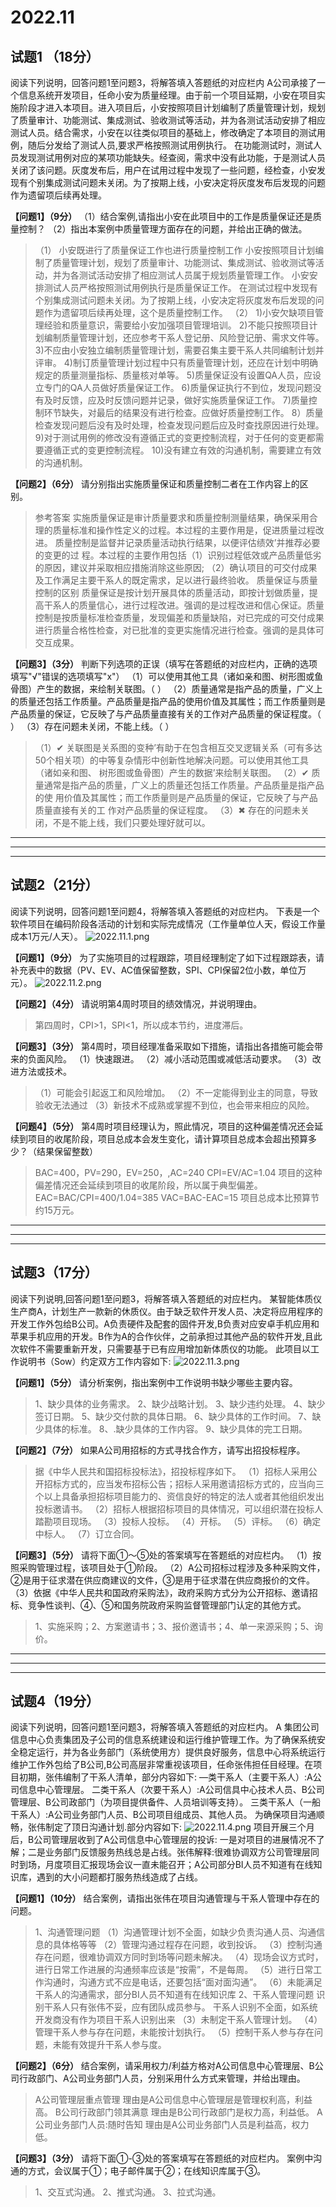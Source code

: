 # 2022.11

## 试题1 （18分）

阅读下列说明，回答问题1至问题3，将解答填入答题纸的对应栏内
A公司承接了一个信息系统开发项目，任命小安为质量经理。由于前一个项目延期，小安在项目实施阶段才进入本项目。进入项目后，小安按照项目计划编制了质量管理计划，规划了质量审计、功能测试、集成测试、验收测试等活动，并为各测试活动安排了相应测试人员。结合需求，小安在以往类似项目的基础上，修改确定了本项目的测试用例，随后分发给了测试人员,要求严格按照测试用例执行。
在功能测试时，测试人员发现测试用例对应的某项功能缺失。经查阅，需求中没有此功能，于是测试人员关闭了该问题。灰度发布后，用户在试用过程中发现了一些问题，经检查，小安发现有个别集成测试问题未关闭。为了按期上线，小安决定将灰度发布后发现的问题作为遗留项后续再处理。

**【问题1】（9分）**
（1）结合案例,请指出小安在此项目中的工作是质量保证还是质量控制？
（2）指出本案例中质量管理方面存在的问题，并给出正确的做法。
>（1）
小安既进行了质量保证工作也进行质量控制工作
小安按照项目计划编制了质量管理计划，规划了质量审计、功能测试、集成测试、验收测试等活动，并为各测试活动安排了相应测试人员属于规划质量管理工作。
小安安排测试人员严格按照测试用例执行是质量保证工作。
在测试过程中发现有个别集成测试问题未关闭。为了按期上线，小安决定将灰度发布后发现的问题作为遗留项后续再处理，这个是质量控制工作。
（2）
1)小安欠缺项目管理经验和质量意识，需要给小安加强项目管理培训。
2)不能只按照项目计划编制质量管理计划，还应参考干系人登记册、风险登记册、需求文件等。
3)不应由小安独立编制质量管理计划，需要召集主要干系人共同编制计划并评审。
4)制订质量管理计划过程中只有质量管理计划，还应在计划中明确规定的质量测量指标、质量核对单等。
5)质量保证没有设置QA人员，应设立专门的QA人员做好质量保证工作。
6)质量保证执行不到位，发现问题没有及时反馈，应及时反馈问题并记录，做好实施质量保证工作。
7)质量控制环节缺失，对最后的结果没有进行检查。应做好质量控制工作。
8）质量检查发现问题后没有及时处理，检查发现问题后应及时查找原因进行处理。
9)对于测试用例的修改没有遵循正式的变更控制流程，对于任何的变更都需要遵循正式的变更控制流程。
10)没有建立有效的沟通机制，需要建立有效的沟通机制。

**【问题2】（6分）**
请分别指出实施质量保证和质量控制二者在工作内容上的区别。
>参考答案
实施质量保证是审计质量要求和质量控制测量结果，确保采用合理的质量标准和操作性定义的过程。本过程的主要作用是，促进质量过程改进。
质量控制是监督并记录质量活动执行结果，以便评估绩效’并推荐必要的变更的过 程。本过程的主要作用包括（1）识别过程低效或产品质量低劣的原因，建议并采取相应措施消除这些原因; （2）确认项目的可交付成果及工作满足主要干系人的既定需求，足以进行最终验收。
质量保证与质量控制的区别 质量保证是按计划开展具体的质量活动，即按计划做质量，提高干系人的质量信心，进行过程改进。强调的是过程改进和信心保证。质量控制是按质量标准检查质量，发现偏差和质量缺陷，对已完成的可交付成果进行质量合格性检查，对已批准的变更实施情况进行检查。强调的是具体可交互成果。

**【问题3】（3分）**
判断下列选项的正误（填写在答题纸的对应栏内，正确的选项填写"√"错误的选项填写"x"）
（1）可以使用其他工具（诸如亲和图、树形图或鱼骨图）产生的数据，来绘制关联图。（ ）
（2）质量通常是指产品的质量，广义上的质量还包括工作质量。产品质量是指产品的使用价值及其属性；而工作质量则是产品质量的保证，它反映了与产品质量直接有关的工作对产品质量的保证程度。（ ）
（3）存在问题未关闭，不能上线。（ ）
>（1）✔
关联图是关系图的变种’有助于在包含相互交叉逻辑关系（可有多达 50个相关项）的中等复杂情形中创新性地解决问题。可以使用其他工具（诸如亲和图、 树形图或鱼骨图）产生的数据’来绘制关联图。
（2）✔
质量通常是指产品的质量，广义上的质量还包括工作质量。产品质量是指产品的使 用价值及其属性；而工作质量则是产品质量的保证，它反映了与产品质量直接有关的工 作对产品质量的保证程度。
（3）✖
存在的问题未关闭，不是不能上线，我们只要处理好就可以。

---
---
---

## 试题2（21分）

阅读下列说明，回答问题1至问题4，将解答填入答题纸的对应栏内。
下表是一个软件项目在编码阶段各活动的计划和实际完成情况（工作量单位人天，假设工作量成本1万元/人天）。
![2022.11.1.png](res/2022.11.1.png)

**【问题1】（9分）**
为了实施项目的过程跟踪，项目经理制定了如下过程跟踪表，请补充表中的数据（PV、EV、AC值保留整数，SPI、CPI保留2位小数，单位万元）。
![2022.11.2.png](res/2022.11.2.png)
>

**【问题2】（4分）**
请说明第4周时项目的绩效情况，并说明理由。
>第四周时，CPI>1，SPI<1，所以成本节约，进度滞后。

**【问题3】（3分）**
第4周时，项目经理准备采取如下措施，请指出各措施可能会带来的负面风险。
（1）快速跟进。
（2）减小活动范围或减低活动要求。
（3）改进方法或技术。
>（1）可能会引起返工和风险增加。
（2）不一定能得到业主的同意，导致验收无法通过
（3）新技术不成熟或掌握不到位，也会带来相应的风险。

**【问题4】（5分）**
第4周时项目经理认为，照此情况，项目的这种偏差情况还会延续到项目的收尾阶段，项目总成本会发生变化，请计算项目总成本会超出预算多少？（结果保留整数）
>BAC=400，PV=290，EV=250，,AC=240
CPI=EV/AC=1.04
项目的这种偏差情况还会延续到项目的收尾阶段，所以属于典型偏差。
EAC=BAC/CPI=400/1.04=385
VAC=BAC-EAC=15
项目总成本比预算节约15万元。

---
---
---

## 试题3（17分）

阅读下列说明,回答问题1至问题3，将解答填入答题纸的对应栏内。
某智能体质仪生产商A，计划生产一款新的休质仪。由于缺乏软件开发人员、决定将应用程序的开发工作外包给B公司。A负责硬件及配套的固件开发,B负责对应安卓手机应用和苹果手机应用的开发。B作为A的合作伙伴，之前承担过其他产品的软件开发,且此次软件不需要重新开发，只需要基于已有应用增加新体质仪的功能。
此项目以工作说明书（Sow）约定双方工作内容如下:
![2022.11.3.png](res/2022.11.3.png)

**【问题1】（5分）**
请分析案例，指出案例中工作说明书缺少哪些主要内容。
>1、缺少具体的业务需求。
2、缺少战略计划。
3、缺少违约处理。
4、缺少签订日期。
5、缺少交付款的具体日期。
6、缺少具体的工作时间。
7、缺少具体的标准。
8、.缺少具体的工作内容。
9、缺少具体的完工日期。

**【问题2】（7分）**
如果A公司用招标的方式寻找合作方，请写出招投标程序。
>据《中华人民共和国招标投标法》，招投标程序如下。
（1）招标人采用公开招标方式的，应当发布招标公告；招标人采用邀请招标方式的，应当向三个以上具备承担招标项目能力的、资信良好的特定的法人或者其他组织发出投标邀请书。
（2）招标人根据招标项目的具体情况，可以组织潜在投标人踏勘项目现场。
（3）投标人投标。
（4）开标。
（5）评标。
（6）确定中标人。
（7）订立合同。

**【问题3】（5分）**
请将下面①～⑤处的答案填写在答题纸的对应栏内。
（1）按照采购管理过程，该项目处于①阶段。
（2）A公司招标过程涉及多种采购文件，②是用于征求潜在供应商建议的文件，③是用于征求潜在供应商报价的文件。
（3）依据《中华人民共和国政府采购法》，政府采购方式分为公开招标、邀请招标、竞争性谈判、④、⑤和国务院政府采购监督管理部门认定的其他方式。
>1、实施采购；2、方案邀请书；3、报价邀请书；4、单一来源采购；5、询价。

---
---
---

## 试题4（19分）

阅读下列说明，回答问题1至问题3，将解答填入答题纸的对应栏内。
A 集团公司信息中心负责集团及子公司的信息系统建设和运行维护管理工作。为了确保系统安全稳定运行，并为各业务部门（系统使用方）提供良好服务，信息中心将系统运行维护工作外包给了B公司,B公司高层非常重视该项目，任命张伟担任目经理。在项目初期，张伟编制了干系人清单，部分内容如下:
—类干系人（主要干系人）:A公司信息中心管理层。
二类干系人（次要干系人）:A公司信具中心技术人员、B公司管理层、B公司政部门（为项目提供备件、人员培训等支持）。
三类干系人（一船干系人）:A公司业务部门人员、B公司项目组成员、其他人员。
为确保项目沟通顺畅，张伟制定了顶日沟通计划.部分内容如下:
![2022.11.4.png](res/2022.11.4.png)
项目开展三个月后，B公司管理层收到了A公司信息中心管理层的投诉:
一是对项目的进展情况不了解；二是业务部门反馈服务热线总是占线。张伟解释:很难协调双方公司管理层同时到场，月度项目汇报现场会议一直未能召开；A公司部分BI人员不知道有在线知识库，遇到的大小问题都打服务热线造成了占线。

**【问题1】（10分）**
结合案例，请指出张伟在项目沟通管理与干系人管理中存在的问题。
>1、沟通管理问题
（1）沟通管理计划不全面，如缺少负责沟通人员、沟通信息的具体格等等
（2）管理沟通过程存在问题，收到投诉。
（3）控制沟通存在问题，很难协调双方同时到场等问题未解决。
（4）现场会议方式时，进行日常工作进展的沟通频率应该是“按需”，不是每周。
（5）进行日常工作沟通时，沟通方式不应是电话，还要包括“面对面沟通”。
（6）未能满足干系人的沟通需求，部分BI人员不知道有在线知识库
2、干系人管理问题
识别干系人只有张伟不妥，应有团队成员参与。
干系人识别不全面，如系统开发商没有作为项目干系人识别出来
（3）未制定干系人管理计划。
（4）管理干系人参与存在问题，未能按计划执行。
（5）控制干系人参与存在问题，未能有效提升干系人参与度。

**【问题2】（6分）**
结合案例，请采用权力/利益方格对A公司信息中心管理层、B公司行政部门、A公司业务部门人员，分别采用什么方式来管理，并给出理由。
>A公司管理层重点管理
理由是A公司信息中心管理层是管理权利高，利益高。
B公司行政部门领其满意
理由是B公司行政部门是权力高，利益低。
A公司业务部门人员:随时告知
理由是A公司业务部门人员是利益高，权力低。

**【问题3】（3分）**
请将下面①-③处的答案填写在答题纸的对应栏内。
案例中沟通的方式，会议属于①；电子邮件属于②；在线知识库属于③。
>1、交互式沟通。
2、推式沟通。
3、拉式沟通。
